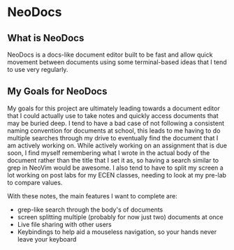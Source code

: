 # NeoDocs

## What is NeoDocs
NeoDocs is a docs-like document editor built to be fast and allow quick movement between documents using some terminal-based ideas that I tend to use very regularly.

## My Goals for NeoDocs
My goals for this project are ultimately leading towards a document editor that I could actually use to take notes and quickly access documents that may be buried deep. I tend to have a bad case of not following a consistent naming convention for documents at school, this leads to me having to do multiple searches through my drive to eventually find the document that I am actively working on. While actively working on an assignment that is due soon, I find myself remembering what I wrote in the actual body of the document rather than the title that I set it as, so having a search similar to grep in NeoVim would be awesome. I also tend to have to split my screen a lot working on post labs for my ECEN classes, needing to look at my pre-lab to compare values.

With these notes, the main features I want to complete are:
- grep-like search through the body's of documents
- screen splitting multiple (probably for now just two) documents at once
- Live file sharing with other users
- Keybindings to help aid a mouseless navigation, so your hands never leave your keyboard 
